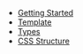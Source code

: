 * [Getting Started](spinner/getting-started-asp-mvc.md)
* [Template](spinner/template.md)
* [Types](spinner/types.md)
* [CSS Structure](spinner/style.md)